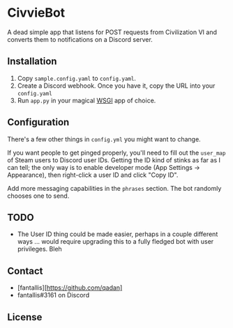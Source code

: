 # CivvieBot

A dead simple app that listens for POST requests from Civilization VI and
converts them to notifications on a Discord server.

## Installation

1. Copy `sample.config.yaml` to `config.yaml`.
2. Create a Discord webhook. Once you have it, copy the URL into your `config.yaml`
3. Run `app.py` in your magical [WSGI](https://wsgi.readthedocs.io/en/latest/what.html) app of choice.

## Configuration

There's a few other things in `config.yml` you might want to change.

If you want people to get pinged properly, you'll need to fill out the
`user_map` of Steam users to Discord user IDs. Getting the ID kind of stinks as
far as I can tell; the only way is to enable developer mode (App Settings ->
Appearance), then right-click a user ID and click "Copy ID".

Add more messaging capabilities in the `phrases` section. The bot randomly
chooses one to send.

## TODO

- The User ID thing could be made easier, perhaps in a couple different ways ...
would require upgrading this to a fully fledged bot with user privileges. Bleh

## Contact

- [fantallis][https://github.com/qadan]
- fantallis#3161 on Discord

## License